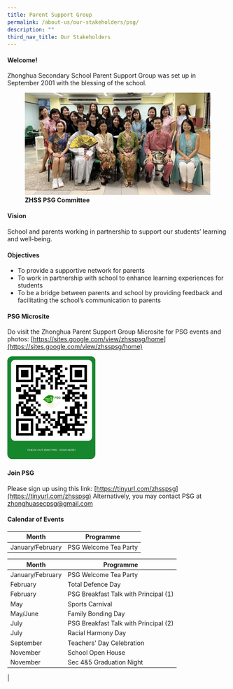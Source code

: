 ```yaml
---
title: Parent Support Group
permalink: /about-us/our-stakeholders/psg/
description: ""
third_nav_title: Our Stakeholders
---
```

#### **Welcome!**
Zhonghua Secondary School Parent Support Group was set up in September 2001 with the blessing of the school.

<figure>
<img src="/images/PSG 2022.jpg">
<figcaption><strong>  ZHSS PSG Committee
	</strong></figcaption>
</figure>

#### **Vision**
School and parents working in partnership to support our students’ learning and well-being.

#### **Objectives**
* To provide a supportive network for parents
* To work in partnership with school to enhance learning experiences for students
* To be a bridge between parents and school by providing feedback and facilitating the school’s communication to parents

#### **PSG Microsite**
Do visit the Zhonghua Parent Support Group Microsite for PSG events and photos:
[https://sites.google.com/view/zhsspsg/home](https://sites.google.com/view/zhsspsg/home)

<img src="/images/PSG Microsite 2022.jpg" style="width:40%">

#### **Join PSG**
Please sign up using this link:
[https://tinyurl.com/zhsspsg](https://tinyurl.com/zhsspsg)
Alternatively, you may&nbsp;contact PSG at [zhonghuasecpsg@gmail.com](mailto:zhonghuasecpsg@gmail.com)

#### **Calendar of Events**

| Month | Programme |
| -------- | -------- | 
| January/February     | PSG Welcome Tea Party     | 


| Month | Programme |
|---|---|
| January/February | PSG Welcome Tea Party |
| February | Total Defence Day |
| February | PSG Breakfast Talk with Principal (1) |
|  May | Sports Carnival  |
|  May/June | Family Bonding Day  |
|  July | PSG Breakfast Talk with Principal (2) |
|  July | Racial Harmony Day  |
|  September | Teachers' Day Celebration  |
|  November |  School Open House |
|  November |  Sec 4&amp;5 Graduation Night |
|